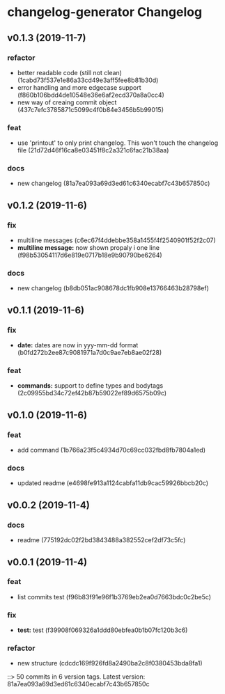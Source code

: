 # changelog-generator Changelog


## v0.1.3 (2019-11-7)

### refactor
* better readable code (still not clean) (1cabd73f537e1e86a33cd49e3aff5fee8b81b30d)
* error handling and more edgecase support (f860b106bdd4de10548e36e6af2ecd370a8a0cc4)
* new way of creaing commit object (437c7efc3785871c5099c4f0b84e3456b5b99015)

### feat
* use 'printout' to only print changelog. This won't touch the changelog file (21d72d46f16ca8e03451f8c2a321c6fac21b38aa)

### docs
* new changelog (81a7ea093a69d3ed61c6340ecabf7c43b657850c)


## v0.1.2 (2019-11-6)

### fix
* multiline messages (c6ec67f4ddebbe358a1455f4f2540901f52f2c07)
* **multiline message:** now shown propaly i one line (f98b53054117d6e819e0717b18e9b90790be6264)

### docs
* new changelog (b8db051ac908678dc1fb908e13766463b28798ef)


## v0.1.1 (2019-11-6)

### fix
* **date:** dates are now in yyy-mm-dd format (b0fd272b2ee87c9081971a7d0c9ae7eb8ae02f28)

### feat
* **commands:** support to define types and bodytags (2c09955bd34c72ef42b87b59022ef89d6575b09c)


## v0.1.0 (2019-11-6)

### feat
* add command (1b766a23f5c4934d70c69cc032fbd8fb7804a1ed)

### docs
* updated readme (e4698fe913a1124cabfa11db9cac59926bbcb20c)


## v0.0.2 (2019-11-4)

### docs
* readme (775192dc02f2bd3843488a382552cef2df73c5fc)


## v0.0.1 (2019-11-4)

### feat
* list commits test (f96b83f91e96f1b3769eb2ea0d7663bdc0c2be5c)

### fix
* **test:** test (f39908f069326a1ddd80ebfea0b1b07fc120b3c6)

### refactor
* new structure (cdcdc169f926fd8a2490ba2c8f0380453bda8fa1)


::> 50 commits in 6 version tags. Latest version: 81a7ea093a69d3ed61c6340ecabf7c43b657850c
